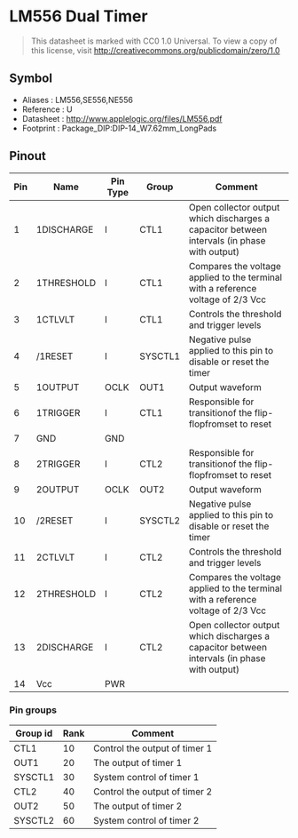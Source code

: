 # LM556 Dual Timer

> This datasheet is marked with CC0 1.0
> Universal. To view a copy of this license, visit
> http://creativecommons.org/publicdomain/zero/1.0

## Symbol

* Aliases : LM556,SE556,NE556
* Reference : U
* Datasheet : http://www.applelogic.org/files/LM556.pdf
* Footprint : Package_DIP:DIP-14_W7.62mm_LongPads

## Pinout

|Pin|Name|Pin Type|Group|Comment|
|---|---|---|---|---|
|1|1DISCHARGE|I|CTL1|Open collector output which discharges a capacitor between intervals (in phase with output)|
|2|1THRESHOLD|I|CTL1|Compares the voltage applied to the terminal with a reference voltage of 2/3 Vcc|
|3|1CTLVLT|I|CTL1|Controls the threshold and trigger levels|
|4|/1RESET|I|SYSCTL1|Negative pulse applied to this pin to disable or reset the timer|
|5|1OUTPUT|OCLK|OUT1|Output waveform|
|6|1TRIGGER|I|CTL1|Responsible for transitionof the flip-flopfromset to reset|
|7|GND|GND|||
|8|2TRIGGER|I|CTL2|Responsible for transitionof the flip-flopfromset to reset|
|9|2OUTPUT|OCLK|OUT2|Output waveform|
|10|/2RESET|I|SYSCTL2|Negative pulse applied to this pin to disable or reset the timer|
|11|2CTLVLT|I|CTL2|Controls the threshold and trigger levels|
|12|2THRESHOLD|I|CTL2|Compares the voltage applied to the terminal with a reference voltage of 2/3 Vcc|
|13|2DISCHARGE|I|CTL2|Open collector output which discharges a capacitor between intervals (in phase with output)|
|14|Vcc|PWR|||

### Pin groups

|Group id|Rank|Comment|
|---|---|---|
|CTL1|10|Control the output of timer 1|
|OUT1|20|The output of timer 1|
|SYSCTL1|30|System control of timer 1|
|CTL2|40|Control the output of timer 2|
|OUT2|50|The output of timer 2|
|SYSCTL2|60|System control of timer 2|
